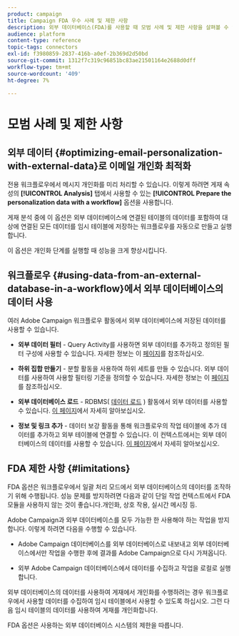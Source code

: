 ```yaml
---
product: campaign
title: Campaign FDA 우수 사례 및 제한 사항
description: 외부 데이터베이스(FDA)를 사용할 때 모범 사례 및 제한 사항을 살펴볼 수 있습니다
audience: platform
content-type: reference
topic-tags: connectors
exl-id: f3980859-2837-416b-a0ef-2b369d2d50bd
source-git-commit: 1312f7c319c96851bc83ae21501164e2688d0dff
workflow-type: tm+mt
source-wordcount: '409'
ht-degree: 7%

---
```


# 모범 사례 및 제한 사항

## 외부 데이터 {#optimizing-email-personalization-with-external-data}로 이메일 개인화 최적화

전용 워크플로우에서 메시지 개인화를 미리 처리할 수 있습니다. 이렇게 하려면 게재 속성의 **[!UICONTROL Analysis]** 탭에서 사용할 수 있는 **[!UICONTROL Prepare the personalization data with a workflow]** 옵션을 사용합니다.

게재 분석 중에 이 옵션은 외부 데이터베이스에 연결된 테이블의 데이터를 포함하여 대상에 연결된 모든 데이터를 임시 테이블에 저장하는 워크플로우를 자동으로 만들고 실행합니다.

이 옵션은 개인화 단계를 실행할 때 성능을 크게 향상시킵니다.

## 워크플로우 {#using-data-from-an-external-database-in-a-workflow}에서 외부 데이터베이스의 데이터 사용

여러 Adobe Campaign 워크플로우 활동에서 외부 데이터베이스에 저장된 데이터를 사용할 수 있습니다.

* **외부 데이터 필터**  - Query  [](../../workflow/using/targeting-data.md#selecting-data) Activity를 사용하면 외부 데이터를 추가하고 정의된 필터 구성에 사용할 수 있습니다. 자세한 정보는 이 [페이지](../../workflow/using/targeting-data.md#selecting-data)를 참조하십시오.

* **하위 집합 만들기**  -  [](../../workflow/using/split.md) 분할 활동을 사용하여 하위 세트를 만들 수 있습니다. 외부 데이터를 사용하여 사용할 필터링 기준을 정의할 수 있습니다. 자세한 정보는 이 [페이지](../../workflow/using/split.md)를 참조하십시오.

* **외부 데이터베이스 로드**  - RDBMS( [데이터 로드](../../workflow/using/data-loading--rdbms-.md) ) 활동에서 외부 데이터를 사용할 수 있습니다. [이 페이지](../../workflow/using/data-loading--rdbms-.md)에서 자세히 알아보십시오.

* **정보 및 링크 추가**  -  [](../../workflow/using/enrichment.md) 데이터 보강 활동을 통해 워크플로우의 작업 테이블에 추가 데이터를 추가하고 외부 테이블에 연결할 수 있습니다. 이 컨텍스트에서는 외부 데이터베이스의 데이터를 사용할 수 있습니다. [이 페이지](../../workflow/using/enrichment.md)에서 자세히 알아보십시오.

## FDA 제한 사항 {#limitations}

FDA 옵션은 워크플로우에서 일괄 처리 모드에서 외부 데이터베이스의 데이터를 조작하기 위해 수행됩니다. 성능 문제를 방지하려면 다음과 같이 단일 작업 컨텍스트에서 FDA 모듈을 사용하지 않는 것이 좋습니다.개인화, 상호 작용, 실시간 메시징 등.

Adobe Campaign과 외부 데이터베이스를 모두 가능한 한 사용해야 하는 작업을 방지합니다. 이렇게 하려면 다음을 수행할 수 있습니다.

* Adobe Campaign 데이터베이스를 외부 데이터베이스로 내보내고 외부 데이터베이스에서만 작업을 수행한 후에 결과를 Adobe Campaign으로 다시 가져옵니다.

* 외부 Adobe Campaign 데이터베이스에서 데이터를 수집하고 작업을 로컬로 실행합니다.

외부 데이터베이스의 데이터를 사용하여 게재에서 개인화를 수행하려는 경우 워크플로우에서 사용할 데이터를 수집하여 임시 테이블에서 사용할 수 있도록 하십시오. 그런 다음 임시 테이블의 데이터를 사용하여 게재를 개인화합니다.

FDA 옵션은 사용하는 외부 데이터베이스 시스템의 제한을 따릅니다.
